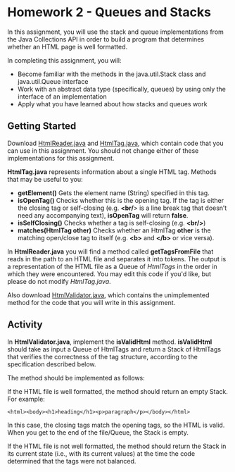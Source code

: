 # Homework 2 - Queues and Stacks

In this assignment, you will use the stack and queue implementations from the Java Collections API in order to build a program that determines whether an HTML page is well formatted.

In completing this assignment, you will:

- Become familiar with the methods in the java.util.Stack class and java.util.Queue interface
- Work with an abstract data type (specifically, queues) by using only the interface of an implementation
- Apply what you have learned about how stacks and queues work

## Getting Started
Download [HtmlReader.java](https://prod-edxapp.edx-cdn.org/assets/courseware/v1/ef5af89c3f24fdd51d02cf32a02bae6a/asset-v1:PennX+SD2x+2T2017+type@asset+block/HtmlReader.java) and [HtmlTag.java](https://prod-edxapp.edx-cdn.org/assets/courseware/v1/8b48139f29c4a2d9688f2026a0c5ae78/asset-v1:PennX+SD2x+2T2017+type@asset+block/HtmlTag.java), which contain code that you can use in this assignment. You should not change either of these implementations for this assignment.

**HtmlTag.java** represents information about a single HTML tag. Methods that may be useful to you:

- **getElement()** Gets the element name (String) specified in this tag.
- **isOpenTag()** Checks whether this is the opening tag. If the tag is either the closing tag or self-closing (e.g. **<br/**> is a line break tag that doesn’t need any accompanying text), **isOpenTag** will return **false**.
- **isSelfClosing()** Checks whether a tag is self-closing (e.g. **\<br/>**)
- **matches(HtmlTag other)** Checks whether an HtmlTag **other** is the matching open/close tag to itself (e.g. **\<b>** and **\</b>** or vice versa).

In **HtmlReader.java** you will find a method called **getTagsFromFile** that reads in the path to an HTML file and separates it into tokens. The output is a representation of the HTML file as a Queue of _HtmlTags_ in the order in which they were encountered. You may edit this code if you'd like, but please do not modify _HtmlTag.java_.

Also download [HtmlValidator.java](https://prod-edxapp.edx-cdn.org/assets/courseware/v1/43aebc8e920acdc8f533288f3700ef6e/asset-v1:PennX+SD2x+2T2017+type@asset+block/HtmlValidator.java), which contains the unimplemented method for the code that you will write in this assignment.

## Activity
In **HtmlValidator.java**, implement the **isValidHtml** method. **isValidHtml** should take as input a Queue of HtmlTags and return a Stack of HtmlTags that verifies the correctness of the tag structure, according to the specification described below.

The method should be implemented as follows:

If the HTML file is well formatted, the method should return an empty Stack. For example:

`<html><body><h1>heading</h1><p>paragraph</p></body></html>`

In this case, the closing tags match the opening tags, so the HTML is valid. When you get to the end of the file/Queue, the Stack is empty.

If the HTML file is not well formatted, the method should return the Stack in its current state (i.e., with its current values) at the time the code determined that the tags were not balanced.